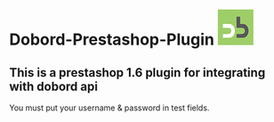 # Dobord-Prestashop-Plugin <img src="dobord/logo.png"> 
## This is a prestashop 1.6 plugin for integrating with dobord api
You must put your username & password in test fields.

